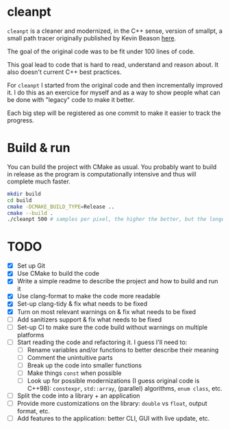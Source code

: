 # cleanpt

`cleanpt` is a cleaner and modernized, in the C++ sense, version of smallpt, a small path tracer originally published by Kevin Beason [here](https://www.kevinbeason.com/smallpt/).

The goal of the original code was to be fit under 100 lines of code.

This goal lead to code that is hard to read, understand and reason about.
It also doesn't current C++ best practices.

For `cleanpt` I started from the original code and then incrementally improved it.
I do this as an exercice for myself and as a way to show people what can be done with "legacy" code to make it better.

Each big step will be registered as one commit to make it easier to track the progress.

# Build & run

You can build the project with CMake as usual.
You probably want to build in release as the program is computationally intensive and thus will complete much faster.
```bash
mkdir build
cd build
cmake -DCMAKE_BUILD_TYPE=Release ..
cmake --build .
./cleanpt 500 # samples per pixel, the higher the better, but the longer it takes
```

# TODO
 - [x] Set up Git
 - [x] Use CMake to build the code
 - [x] Write a simple readme to describe the project and how to build and run it
 - [x] Use clang-format to make the code more readable
 - [x] Set-up clang-tidy & fix what needs to be fixed
 - [x] Turn on most relevant warnings on & fix what needs to be fixed
 - [ ] Add sanitizers support & fix what needs to be fixed
 - [ ] Set-up CI to make sure the code build without warnings on multiple platforms
 - [ ] Start reading the code and refactoring it. I guess I'll need to:
   - [ ] Rename variables and/or functions to better describe their meaning
   - [ ] Comment the unintuitive parts
   - [ ] Break up the code into smaller functions
   - [ ] Make things `const` when possible
   - [ ] Look up for possible modernizations (I guess original code is C++98): `constexpr`, `std::array`, (parallel) algorithms, `enum class`, etc.
 - [ ] Split the code into a library + an application
 - [ ] Provide more customizations on the library: `double` vs `float`, output format, etc.
 - [ ] Add features to the application: better CLI, GUI with live update, etc.
